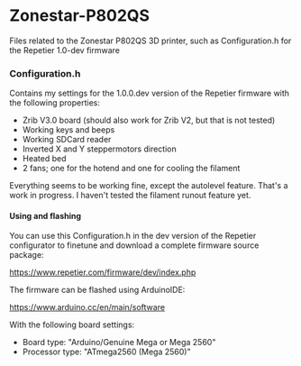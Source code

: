 # Zonestar-P802QS
Files related to the Zonestar P802QS 3D printer, such as Configuration.h for the Repetier 1.0-dev firmware

### Configuration.h
Contains my settings for the 1.0.0.dev version of the Repetier firmware with the following properties:
* Zrib V3.0 board (should also work for Zrib V2, but that is not tested)
* Working keys and beeps
* Working SDCard reader
* Inverted X and Y steppermotors direction
* Heated bed
* 2 fans; one for the hotend and one for cooling the filament

Everything seems to be working fine, except the autolevel feature. That's a work in progress. I haven't tested the filament runout feature yet.

#### Using and flashing
You can use this Configuration.h in the dev version of the Repetier configurator to finetune and download a complete firmware source package:

https://www.repetier.com/firmware/dev/index.php

The firmware can be flashed using ArduinoIDE:

https://www.arduino.cc/en/main/software

With the following board settings:
* Board type: "Arduino/Genuine Mega or Mega 2560"
* Processor type: "ATmega2560 (Mega 2560)"